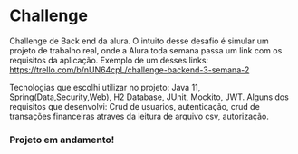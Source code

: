 # Challenge
Challenge de Back end da alura. O intuito desse desafio é simular um projeto de trabalho real, onde a Alura toda semana passa um link com os requisitos da aplicação.
Exemplo de um desses links: https://trello.com/b/nUN64cpL/challenge-backend-3-semana-2

Tecnologias que escolhi utilizar no projeto: Java 11, Spring(Data,Security,Web), H2 Database, JUnit, Mockito, JWT.
Alguns dos requisitos que desenvolvi: Crud de usuarios, autenticação, crud de transações financeiras atraves da leitura de arquivo csv, autorização.

### Projeto em andamento!

 


